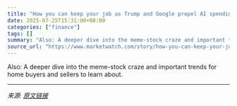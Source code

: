 ```yaml
---
title: "How you can keep your job as Trump and Google propel AI spending"
date: 2025-07-25T15:31:00+08:00
categories: ["finance"]
tags: []
summary: "Also: A deeper dive into the meme-stock craze and important trends for home buyers and sellers to learn about."
source_url: "https://www.marketwatch.com/story/how-you-can-keep-your-job-as-trump-and-google-propel-ai-spending-4d11881e?mod=mw_rss_topstories"
---
```


Also: A deeper dive into the meme-stock craze and important trends for home buyers and sellers to learn about.

---

*来源: [原文链接](https://www.marketwatch.com/story/how-you-can-keep-your-job-as-trump-and-google-propel-ai-spending-4d11881e?mod=mw_rss_topstories)*
